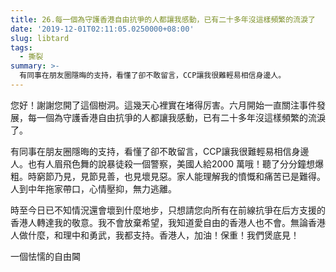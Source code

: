 ```yaml
---
title: 26.每一個為守護香港自由抗爭的人都讓我感動，已有二十多年沒這樣頻繁的流淚了
date: '2019-12-01T02:11:05.0250000+08:00'
slug: libtard
tags:
  - 撕裂
summary: >-
  有同事在朋友圈隱晦的支持，看懂了卻不敢留言，CCP讓我很難輕易相信身邊人。
---
```


您好！謝謝您開了這個樹洞。這幾天心裡實在堵得厉害。六月開始一直關注事件發展，每一個為守護香港自由抗爭的人都讓我感動，已有二十多年沒這樣頻繁的流淚了。

有同事在朋友圈隱晦的支持，看懂了卻不敢留言，CCP讓我很難輕易相信身邊人。也有人眉飛色舞的說暴徒殺一個警察，美國人給2000 萬哦！聽了分分鐘想爆粗。時窮節乃見，見節見善，也見壞見惡。家人能理解我的憤慨和痛苦已是難得。人到中年拖家帶口，心情壓抑，無力逃離。

時至今日已不知情況還會壞到什麼地步，只想請您向所有在前線抗爭在后方支援的香港人轉達我的敬意。我不會放棄希望，我知道愛自由的香港人也不會。無論香港人做什麼，和理中和勇武，我都支持。香港人，加油！保重！我們煲底見！

一個怯懦的自由閪
